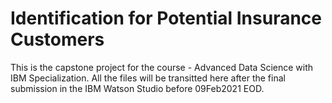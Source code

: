 # Identification for Potential Insurance Customers
This is the capstone project for the course - Advanced Data Science with IBM Specialization.
All the files will be transitted here after the final submission in the IBM Watson Studio before 09Feb2021 EOD.

